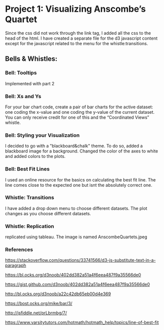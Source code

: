 <h1>Project 1: Visualizing Anscombe’s Quartet</h1>

Since the css did not work through the link tag, I added all the css to the head of the html.
I have created a separate file for the d3 javascript content except for the javascript related to the menu for the whistle:transitions.

<h2>Bells & Whistles: </h2>

<h3>Bell: Tooltips</h3>
Implemented with part 2 

<h3>Bell: Xs and Ys</h3>
For your bar chart code, create a pair of bar charts for the active dataset: one coding the x-value and one coding the y-value of the current dataset. You can only receive credit for one of this and the “Coordinated Views” whistle. 

<h3>Bell: Styling your Visualization</h3>
I decided to go with a "blackboard&chalk" theme. To do so, added a blackboard image for a background. Changed the color of the axes to white and added colors to the plots.

<h3>Bell: Best Fit Lines</h3>
I used an online resource for the basics on calculating the best fit line. The line comes close to the expected one but isnt the absolutely correct one.  

<h3>Whistle: Transitions </h3>
I have added a drop down menu to choose different datasets. The plot changes as you choose different datasets. 

<h3>Whistle: Replication</h3>
replicated using tableau. The image is named AnscombeQuartets.jpeg 

<h3>References</h3>

https://stackoverflow.com/questions/33741566/d3-js-substitute-text-in-a-paragraph

https://bl.ocks.org/d3noob/402dd382a51a4f6eea487f9a35566de0

https://gist.github.com/d3noob/402dd382a51a4f6eea487f9a35566de0

http://bl.ocks.org/d3noob/a22c42db65eb00d4e369

https://bost.ocks.org/mike/bar/3/

http://jsfiddle.net/prLbrmbg/7/

https://www.varsitytutors.com/hotmath/hotmath_help/topics/line-of-best-fit

